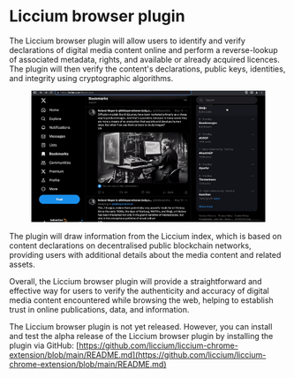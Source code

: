 # Liccium browser plugin

The Liccium browser plugin will allow users to identify and verify declarations of digital media content online and perform a reverse-lookup of associated metadata, rights, and available or already acquired licences. The plugin will then verify the content's declarations, public keys, identities, and integrity using cryptographic algorithms.

<figure><img src="../.gitbook/assets/Browser plugin small.gif" alt="" width="563"><figcaption></figcaption></figure>

The plugin will draw information from the Liccium index, which is based on content declarations on decentralised public blockchain networks, providing users with additional details about the media content and related assets.

Overall, the Liccium browser plugin will provide a straightforward and effective way for users to verify the authenticity and accuracy of digital media content encountered while browsing the web, helping to establish trust in online publications, data, and information.

The Liccium browser plugin is not yet released. However, you can install and test the alpha release of the Liccium browser plugin by installing the plugin via GitHub: [https://github.com/liccium/liccium-chrome-extension/blob/main/README.md](https://github.com/liccium/liccium-chrome-extension/blob/main/README.md)
